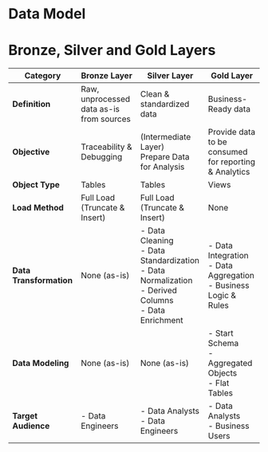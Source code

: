 # Data Model

# Bronze, Silver and Gold Layers

| **Category**          | **Bronze Layer**                                                                 | **Silver Layer**                                                                                   | **Gold Layer**                                                                 |
|------------------------|----------------------------------------------------------------------------------|----------------------------------------------------------------------------------------------------|--------------------------------------------------------------------------------|
| **Definition**         | Raw, unprocessed data as-is from sources                                         | Clean & standardized data                                                                          | Business-Ready data                                                             |
| **Objective**          | Traceability & Debugging                                                        | (Intermediate Layer) <br> Prepare Data for Analysis                                                | Provide data to be consumed <br> for reporting & Analytics                      |
| **Object Type**        | Tables                                                                           | Tables                                                                                             | Views                                                                          |
| **Load Method**        | Full Load <br> (Truncate & Insert)                                               | Full Load <br> (Truncate & Insert)                                                                | None                                                                           |
| **Data Transformation**| None (as-is)                                                                    | - Data Cleaning <br> - Data Standardization <br> - Data Normalization <br> - Derived Columns <br> - Data Enrichment | - Data Integration <br> - Data Aggregation <br> - Business Logic & Rules |
| **Data Modeling**      | None (as-is)                                                                    | None (as-is)                                                                                       | - Start Schema <br> - Aggregated Objects <br> - Flat Tables                     |
| **Target Audience**    | - Data Engineers                                                                | - Data Analysts <br> - Data Engineers                                                              | - Data Analysts <br> - Business Users                                          |

